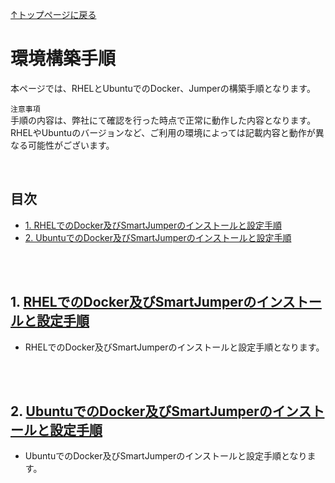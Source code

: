 [↑トップページに戻る](https://github.com/smartjumper/smartjumper-tech-info/blob/main/README.md)
<br>
# 環境構築手順

本ページでは、RHELとUbuntuでのDocker、Jumperの構築手順となります。

`注意事項`  
手順の内容は、弊社にて確認を行った時点で正常に動作した内容となります。
RHELやUbuntuのバージョンなど、ご利用の環境によっては記載内容と動作が異なる可能性がございます。  

<br>

## 目次
- [1. RHELでのDocker及びSmartJumperのインストールと設定手順]()
- [2. UbuntuでのDocker及びSmartJumperのインストールと設定手順]()

<br>
<br>

## 1. [RHELでのDocker及びSmartJumperのインストールと設定手順](./docker_jumper_install_rhel94.md)

* RHELでのDocker及びSmartJumperのインストールと設定手順となります。

<br>
<br>

## 2. [UbuntuでのDocker及びSmartJumperのインストールと設定手順](./docker_jumper_install_ubuntu2404.md)

* UbuntuでのDocker及びSmartJumperのインストールと設定手順となります。
